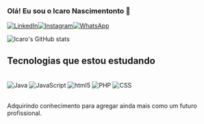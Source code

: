 
### Olá! Eu sou o Icaro Nascimentonto 👋 

[![LinkedIn](https://img.shields.io/badge/LinkedIn-0077B5?style=for-the-badge&logo=linkedin&logoColor=white)](https://www.linkedin.com/in/icaro-nascimento-431767184/)[![Instagram](https://img.shields.io/badge/Instagram-E4405F?style=for-the-badge&logo=instagram&logoColor=white)](https://www.instagram.com/pgicaro/?hl=pt-br)[![WhatsApp](https://img.shields.io/badge/WhatsApp-25D366?style=for-the-badge&logo=whatsapp&logoColor=white)](https://api.whatsapp.com/send?phone=5571993384039&text=Ol%C3%A1%2C%20Icaro!%20)

![Icaro's GitHub stats](https://github-readme-stats.vercel.app/api?username=devnasc&show_icons=true&theme=radical)

## Tecnologias que estou estudando

<div style="display: inline_block"><br/>
    <img align="center"alt="Java" src="https://img.shields.io/badge/Java-ED8B00?style=for-the-badge&logo=java&logoColor=white" />
    <img align="center"alt="JavaScript" src="https://img.shields.io/badge/JavaScript-F7DF1E?style=for-the-badge&logo=javascript&logoColor=black" />
    <img align="center"alt="html5" src="https://img.shields.io/badge/HTML5-E34F26?style=for-the-badge&logo=html5&logoColor=white" />
    <img align="center"alt="PHP" src="https://img.shields.io/badge/PHP-777BB4?style=for-the-badge&logo=php&logoColor=white" />
    <img align="center"alt="CSS" src="https://img.shields.io/badge/CSS3-1572B6?style=for-the-badge&logo=css3&logoColor=white" />
    
</div><br/>

Adquirindo conhecimento para agregar ainda mais como um futuro profissional.
